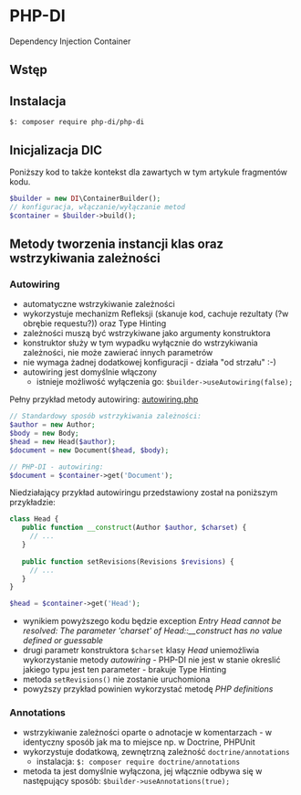 # PHP-DI

Dependency Injection Container

## Wstęp



## Instalacja

```
$: composer require php-di/php-di
```

## Inicjalizacja DIC

Poniższy kod to także kontekst dla zawartych w tym artykule fragmentów kodu.

```php
$builder = new DI\ContainerBuilder();
// konfiguracja, włączanie/wyłączanie metod
$container = $builder->build();
```

## Metody tworzenia instancji klas oraz wstrzykiwania zależności

### Autowiring

* automatyczne wstrzykiwanie zależności
* wykorzystuje mechanizm Refleksji (skanuje kod, cachuje rezultaty (?w obrębie requestu?)) oraz Type Hinting
* zależności muszą być wstrzykiwane jako argumenty konstruktora
* konstruktor służy w tym wypadku wyłącznie do wstrzykiwania zależności, nie może zawierać innych parametrów
* nie wymaga żadnej dodatkowej konfiguracji - działa "od strzału" :-)
* autowiring jest domyślnie włączony
  * istnieje możliwość wyłączenia go: ```$builder->useAutowiring(false);```

Pełny przykład metody autowiring: [autowiring.php](autowiring.php)

```php
// Standardowy sposób wstrzykiwania zależności:
$author = new Author;
$body = new Body;
$head = new Head($author);
$document = new Document($head, $body);

// PHP-DI - autowiring:
$document = $container->get('Document');
```

Niedziałający przykład autowiringu przedstawiony został na poniższym przykładzie:

```php
class Head {
   public function __construct(Author $author, $charset) {
     // ...
   }
   
   public function setRevisions(Revisions $revisions) {
     // ...
   }
}

$head = $container->get('Head');
```

* wynikiem powyższego kodu będzie exception *Entry Head cannot be resolved: The parameter 'charset' of Head::__construct has no value defined or guessable*
* drugi parametr konstruktora ```$charset``` klasy *Head* uniemożliwia wykorzystanie metody *autowiring* - PHP-DI nie jest w stanie okreslić jakiego typu jest ten parameter - brakuje Type Hinting
* metoda ```setRevisions()``` nie zostanie uruchomiona
* powyższy przykład powinien wykorzystać metodę *PHP definitions*

### Annotations

* wstrzykiwanie zależności oparte o adnotacje w komentarzach - w identyczny sposób jak ma to miejsce np. w Doctrine, PHPUnit
* wykorzystuje dodatkową, zewnętrzną zależność ```doctrine/annotations```
  * instalacja: ```$: composer require doctrine/annotations```
* metoda ta jest domyślnie wyłączona, jej włącznie odbywa się w następujący sposób: ```$builder->useAnnotations(true);```